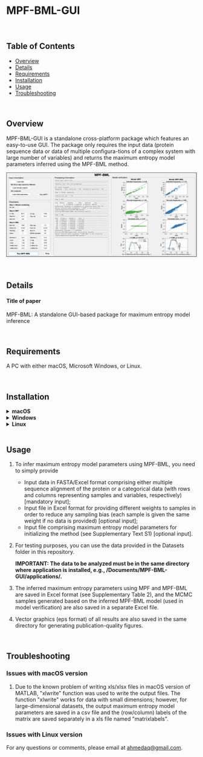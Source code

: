 # MPF-BML-GUI

&nbsp;
## Table of Contents
*  [Overview](#overview)
*  [Details](#details)
*  [Requirements](#requirements)
*  [Installation](#installation)
*  [Usage](#usage)
*  [Troubleshooting](#troubleshooting)
<!-- *  [Acknowledgement](#acknowledgement) -->

&nbsp;
## Overview
MPF-BML-GUI is a standalone cross-platform package which features an easy-to-use GUI. The package only requires the input data (protein sequence data or data of multiple configura-tions of a complex system with large number of variables) and returns the maximum entropy model parameters inferred using the MPF-BML method. 

![alt text][MPFBMLGUI]

[MPFBMLGUI]: https://github.com/ahmedaq/MPF-BML-GUI/blob/master/E2_fig_3.png "MPF_BML_GUI"

&nbsp;
## Details
#### Title of paper
MPF-BML: A standalone GUI-based package for maximum entropy model inference
<!-- #### Authors
Ahmed A. Quadeer, Matthew R. McKay, and Raymond H. Y. Louie -->

&nbsp;
## Requirements
A PC with either macOS, Microsoft Windows, or Linux.

&nbsp;
## Installation
<details>
  <summary>
    <b> macOS </b>
  </summary> 
  
1.	Download the installer "MPF_BML_mcr.zip" from http://bit.ly/MPF_BML_v1_macOS (size: ~1.5 GB) and install the application by following the guidelines in the setup window as follows:
    * Make sure to install MPF-BML-GUI in any folder other than the “Applications” folder (e.g., you can create a new folder on your Desktop or in Documents folder). In this tutorial, we assume that you made a folder “MPF-BML-GUI” in your “Documents folder”. 
    * Do not change the default installation folder ("Applications") of MATLAB runtime libraries.
    * This will install MPF-BML-GUI as well as MATLAB runtime libraries (required to run the app). This procedure may take 2 – 3 minutes on a standard computer.

2.	Open terminal and go to /Documents/MPF-BML-GUI/applications/ directory and type the following command:
    ```
    ./run_MPF_BML.sh /Applications/MATLAB/MATLAB_Runtime/v93/
    ```
      This will open the GUI of the MPF-BML-GUI software.

</details>

<details>
  <summary>
    <b> Windows </b>
  </summary>
  
1.	Download the installer "MPF_BML_mcr" from http://bit.ly/MPF_BML_v1_win (size: ~1 GB) and install the application by following the guidelines in the setup window as follows:
      * Make sure to install RocaNet in any folder other than the “Program Files” folder (e.g., you can create a new folder on your Desktop or in Documents folder). In this tutorial, we assume that you made a folder “MPF_BML_GUI” in your “Documents folder”.
      * Do not change the default installation folder (“Program Files”) of MATLAB runtime libraries. 
      * This will install MPF-BML-GUI as well as MATLAB runtime libraries (required to run the app). This procedure may take 2 – 3 minutes on a standard computer.

2.	Run the installed app by double clicking “MPF_BML_mcr.exe” located in your newly created folder (e.g.,\Documents\MPF_BML_GUI\application\). This will open the GUI of the MPF-BML-GUI software. 
    
    Note that antivirus programs, if installed, may block running the software. If this problem arises (noticed for example in the case of Avast and F-secure antivirus), add the program in trusted applications and then run it.
</details>

<details>
  <summary>
    <b> Linux </b>
  </summary>  

1.	Install the MPF-BML-GUI application as follows:
      * Download the installer "MPF_BML_mcr.install" from http://bit.ly/MPF_BML_v1_linux (size: ~1.8 GB) to a directory on your computer. Here onwards, we assume that you download it in the "Documents" folder.
      * Open terminal and go to the "Documents" folder and type the following command (admin password on user's computer required): 
      ```
      sudo chmod +x MPF_BML_mcr.install
      ```
      * Go to the "Documents" folder, double click on the installer file “MPF_BML_mcr.install”, and follow the guidelines in the setup window.
      * Please make sure to install MPF-BML-GUI in any folder other than the system folders (e.g., you can create a new folder on your Desktop or in Documents folder). In this tutorial, we assume that you made a folder “MPF-BML-GUI” in your “Documents folder”.
      * Install MATLAB Runtime in the directory /Documents/MATLAB_Runtime/.
      * This will install MPF-BML-GUI as well as MATLAB runtime libraries (required to run the app). This procedure may take 2 – 3 minutes on a standard computer.

2.	To run the application, open terminal and go to the directory /Documents/MPF-BML-GUI/application/ and type the following command (admin password on user's computer required): 
      ```
      sudo ./run_MPF_BML.sh /home/UserName/Documents/MATLAB_Runtime/v94/
      ```
      where “UserName” is the name of the directory in which the Documents folder is located. This will open the GUI of the MPF-BML-GUI software.
  
</details>
&nbsp;

## Usage

1.	To infer maximum entropy model parameters using MPF-BML, you need to simply provide 
      * Input data in FASTA/Excel format comprising either multiple sequence alignment of the protein or a categorical data (with rows and columns representing samples and variables, respectively) [mandatory input]; 
      * Input file in Excel format for providing different weights to samples in order to reduce any sampling bias (each sample is given the same weight if no data is provided) [optional input];
      * Input file comprising maximum entropy model parameters for initializing the method (see Supplementary Text S1) [optional input].

2.	For testing purposes, you can use the data provided in the Datasets folder in this repository. 

    <b> IMPORTANT: The data to be analyzed must be in the same directory where application is installed, e.g., /Documents/MPF-BML-GUI/applications/. </b> 

3.	The inferred maximum entropy parameters using MPF and  MPF-BML are saved in Excel format (see Supplementary Table 2), and the MCMC samples generated based on the inferred MPF-BML model (used in model verification) are also saved in a separate Excel file.
    
4. Vector graphics (eps format) of all results are also saved in the same directory for generating publication-quality figures.

<!-- 
## Acknowledgement

I would like to thank Neelkanth Kundu, Laureano Moreno Pozas, Muhammad Saqib Sohail, Syed Muhammad Umer Abdullah, Syed Faraz Ahmed, and Syed Awais Wahab Shah for providing useful comments/feedback and assisting in testing of RocaNet.
-->

&nbsp;
## Troubleshooting

### Issues with macOS version
1. Due to the known problem of writing xls/xlsx files in macOS version of MATLAB, "xlwrite" function was used to write the output files. The function "xlwrite" works for data with small dimensions; however, for large-dimensional datasets, the output maximum entropy model parameters are saved in a csv file and the (row/column) labels of the matrix are saved separately in a xls file named "matrixlabels".

### Issues with Linux version




For any questions or comments, please email at ahmedaq@gmail.com. 
